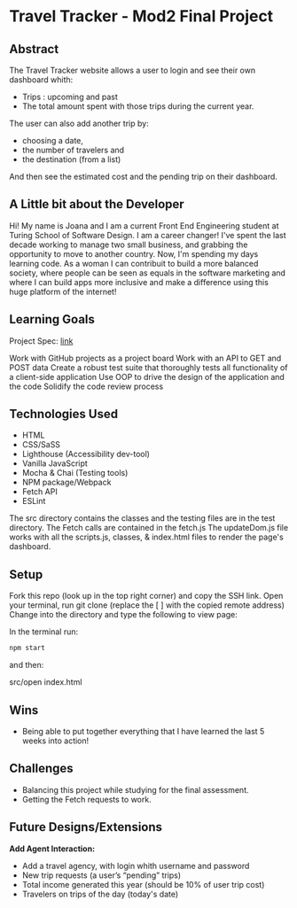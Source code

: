 # Travel Tracker - Mod2 Final Project

## Abstract

The Travel Tracker website allows a user to login and see their own dashboard whith: 

- Trips : upcoming and past 
- The total amount spent with those trips during the current year.  

The user can also add another trip by:

- choosing a date,  
- the number of travelers and 
- the destination (from a list) 

And then see the estimated cost and the pending trip on their dashboard.

## A Little bit about the Developer

Hi! My name is Joana and I am a current Front End Engineering student at Turing School of Software Design. I am a career changer! I've  spent the last decade working to manage two small business, and grabbing the opportunity to move to another country. 
Now, I'm spending my days learning code. As a woman I can contribuit to build a more balanced society, where people can be seen as equals in the software marketing and where I can build apps more inclusive and make a difference using this huge platform of the internet!

## Learning Goals

Project Spec: [link](https://frontend.turing.edu/projects/travel-tracker.html "Spec")

Work with GitHub projects as a project board
Work with an API to GET and POST data
Create a robust test suite that thoroughly tests all functionality of a client-side application
Use OOP to drive the design of the application and the code
Solidify the code review process

## Technologies Used

- HTML
- CSS/SaSS
- Lighthouse (Accessibility dev-tool)
- Vanilla JavaScript 
- Mocha & Chai (Testing tools)
- NPM package/Webpack
- Fetch API 
- ESLint

The src directory contains the classes and the testing files are in the test directory. 
The Fetch calls are contained in the fetch.js 
The updateDom.js file works with all the scripts.js, classes, & index.html files to render the page's dashboard.

## Setup

Fork this repo (look up in the top right corner) and copy the SSH link.
Open your terminal, run git clone (replace the [ ] with the copied remote address)
Change into the directory and type the following to view page: 

In the terminal run:

```bash
npm start
```

and then:

src/open index.html

<!-- or click the link:[Add deployed link here] -->

<!-- ## Illustrations -->
<!-- 
Add gif/screenshots here -->

## Wins

- Being able to put together everything that I have learned the last 5 weeks into action!

## Challenges

- Balancing this project while studying for the final assessment.
- Getting the Fetch requests to work.

## Future Designs/Extensions

**Add Agent Interaction:** 

- Add a travel agency, with login whith username and password 
- New trip requests (a user’s “pending” trips)
- Total income generated this year (should be 10% of user trip cost)
- Travelers on trips of the day (today's date) 
